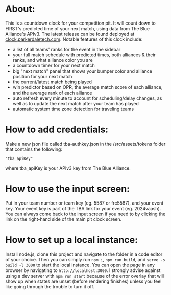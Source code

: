 # About: #
This is a countdown clock for your competition pit. It will count down to FIRST's predicted time of your next match, using data from The Blue Alliance's APIv3. The latest release can be found deployed at <a href="https://clock.parkerdaletech.com" target="_blank">clock.parkerdaletech.com</a>. Notable features of this clock include:
* a list of all teams' ranks for the event in the sidebar
* your full match schedule with predicted times, both alliances & their ranks, and what alliance color you are
* a countdown timer for your next match
* big "next match" panel that shows your bumper color and alliance position for your next match
* the current/latest match being played
* win predictor based on OPR, the average match score of each alliance, and the average rank of each alliance
* auto refresh every minute to account for scheduling/delay changes, as well as to update the next match after your team has played
* automatic system time zone detection for traveling teams

# How to add credentials: #
Make a new json file called tba-authkey.json in the /src/assets/tokens folder that contains the following:
```
"tba_apiKey"
```
where tba_apiKey is your APIv3 key from The Blue Alliance.

# How to use the input screen: #
Put in your team number or team key (eg. 5587 or frc5587), and your event key. Your event key is part of the TBA link for your event (eg. 2024vaash). You can always come back to the input screen if you need to by clicking the link on the right-hand side of the main 
pit clock screen.

# How to set up a local instance: #
Install node.js, clone this project and navigate to the folder in a code editor of your choice. Then you can simply run `npm i`, 
`npm run build`, and `serve -s build -l 3000` to start the local instance. You can open the page in any browser by navigating to 
`http://localhost:3000`. I strongly advise against using a dev server with `npm run start` because of the error overlay that will 
show up when states are unset (before rendering finishes) unless you feel like going through the trouble to turn it off.
